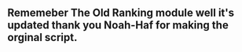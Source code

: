 ## Rememeber The Old Ranking module well it's updated thank you Noah-Haf for making the orginal script.
